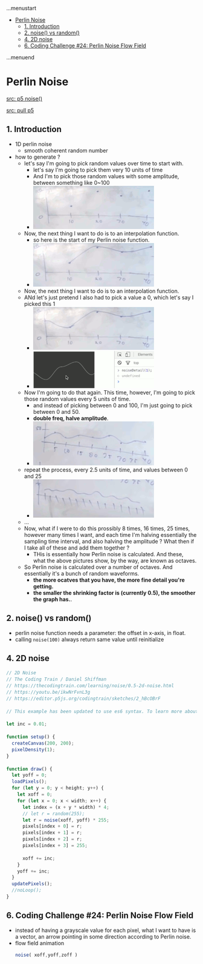 ...menustart

- [Perlin Noise](#af3462ddc2e2da770f2e68b7f1c0dc98)
    - [1. Introduction](#71418df45ef46a0f40bd390be0bd5434)
    - [2. noise() vs random()](#66747406635278dfddbc2246d6051ab3)
    - [4. 2D noise](#67885b41eb7504f4224d7a16fd616cee)
    - [6. Coding Challenge #24: Perlin Noise Flow Field](#81ca8128b860dca3c40b5ed6187db988)

...menuend


<h2 id="af3462ddc2e2da770f2e68b7f1c0dc98"></h2>


# Perlin Noise

[src: p5 noise()](https://github.com/processing/p5.js/blob/v1.4.0/src/math/noise.js)

[src: pull p5](https://github.com/processing/p5.js/releases/download/v1.4.0/p5.js)


<h2 id="71418df45ef46a0f40bd390be0bd5434"></h2>


## 1. Introduction

- 1D perlin noise
    - smooth coherent random number
- how to generate ?
    - let's say I'm going to pick random values over time to start with.
        - let's say I'm going to pick them very 10 units of time
        - And I'm to pick those random values with some amplitude, between something like  0~100
        - ![](../imgs/perlin_noise_start_0.png)
    - Now, the next thing I want to do is to an interpolation function.
        - so here is the start of my Perlin noise function.
        - ![](../imgs/perlin_noise_start_1.png)
    - Now, the next thing I want to do is to an interpolation function.
    - ANd let's just pretend I also had to pick a value a 0, which let's say I picked this 1
        - ![](../imgs/perlin_noise_start_2.png)
        - ![](../imgs/perlin_noise_graph_1_octave.png)
    - Now I'm going to do that again. This time, however, I'm going to pick those random values every 5 units of time. 
        - and instead of picking between 0 and 100, I'm just going to pick between 0 and 50. 
        - **double freq, halve amplitude**.
        - ![](../imgs/perlin_noise_start_3.png)
    - repeat the process,  every 2.5 units of time, and values between 0 and 25
        - ![](../imgs/perlin_noise_start_4.png)
    - ...
    - Now, what if I were to do this prossibly 8 times, 16 times, 25 times, however many times I want, and each time I'm halving essentially the sampling time interval, and also halving the amplitude ? What then if I take all of these and add them together ?
        - THis is essentially how Perlin noise is calculated. And these, what the above pictures show, by the way, are known as octaves.
    - So Perlin noise is calculated over a number of octaves. And essentially it's a bunch of random waveforms. 
        - **the more ocatves that you have, the more fine detail you're getting.**
        - **the smaller the shrinking factor is (currently 0.5), the smoother the graph has.**.


<h2 id="66747406635278dfddbc2246d6051ab3"></h2>


## 2. noise() vs random()

- perlin noise function needs a parameter: the offset in x-axis, in float.
- calling `noise(100)` always return same value until reinitialize


<h2 id="67885b41eb7504f4224d7a16fd616cee"></h2>


## 4. 2D noise

```javascript
// 2D Noise
// The Coding Train / Daniel Shiffman
// https://thecodingtrain.com/learning/noise/0.5-2d-noise.html
// https://youtu.be/ikwNrFvnL3g
// https://editor.p5js.org/codingtrain/sketches/2_hBcOBrF

// This example has been updated to use es6 syntax. To learn more about es6 visit: https://thecodingtrain.com/Tutorials/16-javascript-es6

let inc = 0.01;

function setup() {
  createCanvas(200, 200);
  pixelDensity(1);
}

function draw() {
  let yoff = 0;
  loadPixels();
  for (let y = 0; y < height; y++) {
    let xoff = 0;
    for (let x = 0; x < width; x++) {
      let index = (x + y * width) * 4;
      // let r = random(255);
      let r = noise(xoff, yoff) * 255;
      pixels[index + 0] = r;
      pixels[index + 1] = r;
      pixels[index + 2] = r;
      pixels[index + 3] = 255;

      xoff += inc;
    }
    yoff += inc;
  }
  updatePixels();
  //noLoop();
}
```


<h2 id="81ca8128b860dca3c40b5ed6187db988"></h2>


## 6. Coding Challenge #24: Perlin Noise Flow Field

- instead of having a grayscale value for each pixel,  what I want to have is a vector, an arrow pointing in some direction according to Perlin noise.
- flow field animation
    ```javascript
    noise( xoff,yoff,zoff )
    ```



